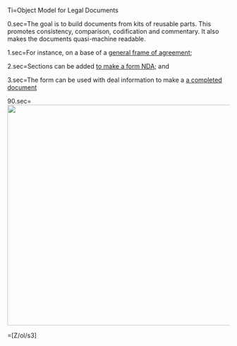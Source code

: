 Ti=Object Model for Legal Documents

0.sec=The goal is to build documents from kits of reusable parts.  This promotes consistency, comparison, codification and commentary.  It also makes the documents quasi-machine readable. 

1.sec=For instance, on a base of a <a href="index.php?action=doc&file=Z/Agt/Agt_v01.md">general frame of agreement</a>;

2.sec=Sections can be added <a href="index.php?action=doc&file=Wx/com/cooleygo/US/NDA/Form/Doc_v01.md">to make a form NDA</a>; and

3.sec=The form can be used with deal information to make a <a href="index.php?action=doc&file=Dx/Acme/02-NDA-With-Quake/01-NDA_v0.md">a completed document</a>

90.sec=<img src="index.php?action=raw&file=S/About/Conference/Image/Legal_Document_ObjectModel.jpg" height="500" width="700">

=[Z/ol/s3]